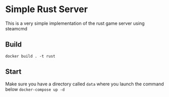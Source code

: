 # Simple Rust Server
This is a very simple implementation of the rust game server using steamcmd

## Build
`docker build . -t rust`

## Start
Make sure you have a directory called `data` where you launch the command below
```docker-compose up -d```
